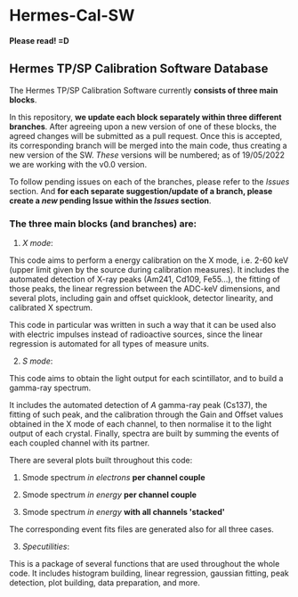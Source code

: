 # Hermes-Cal-SW
#### Please read! =D


## Hermes TP/SP Calibration Software Database


The Hermes TP/SP Calibration Software currently **consists of three main blocks**. 

In this repository, **we update each block separately within three different branches**. After agreeing upon a new version of one of these blocks, the agreed changes will be submitted as a pull request. Once this is accepted, its corresponding branch will be merged into the main code, thus creating a new version of the SW. *These* versions will be numbered; as of 19/05/2022 we are working with the v0.0 version.

To follow pending issues on each of the branches, please refer to the *Issues* section. And **for each separate suggestion/update of a branch, please create a *new* pending Issue within the *Issues* section**.


### **The three main blocks (and branches) are:**

1) *X mode*:

This code aims to perform a energy calibration on the X mode, i.e. 2-60 keV (upper limit given by the source during calibration measures).
It includes the automated detection of X-ray peaks (Am241, Cd109, Fe55...), the fitting of those peaks, the linear regression between the ADC-keV dimensions, and several plots, including gain and offset quicklook, detector linearity, and calibrated X spectrum.

This code in particular was written in such a way that it can be used also with electric impulses instead of radioactive sources, since the linear regression is automated for all types of measure units.

2) *S mode*:

This code aims to obtain the light output for each scintillator, and to build a gamma-ray spectrum.

It includes the automated detection of *A* gamma-ray peak (Cs137), the fitting of such peak, and the calibration through the Gain and Offset values obtained in the X mode of each channel, to then normalise it to the light output of each crystal. Finally, spectra are built by summing the events of each coupled channel with its partner.

There are several plots built throughout this code: 
   
   1. Smode spectrum *in electrons* **per channel couple**
   
   2. Smode spectrum *in energy* **per channel couple**
   
   3. Smode spectrum *in energy* **with all channels 'stacked'**

The corresponding event fits files are generated also for all three cases.

3) *Specutilities*:

This is a package of several functions that are used throughout the whole code. It includes histogram building, linear regression, gaussian fitting, peak detection, plot building, data preparation, and more. 


